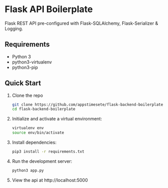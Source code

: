 # Flask API Boilerplate
Flask REST API pre-configured with Flask-SQLAlchemy, Flask-Serializer & Logging. 

## Requirements
- Python 3
- python3-virtualenv
- python3-pip

## Quick Start
1. Clone the repo
    ```bash
    git clone https://github.com/appstimesete/flask-backend-boilerplate.git
    cd flask-backend-boilerplate
    ```

2. Initialize and activate a virtual environment:
    ```bash
    virtualenv env
    source env/bin/activate
    ```

3. Install dependencies:
    ```bash
    pip3 install -r requirements.txt
    ```

4. Run the development server:
    ```bash
    python3 app.py
    ```

5. View the api at http://localhost:5000
